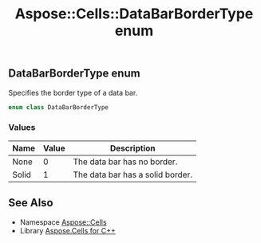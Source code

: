 ﻿---
title: Aspose::Cells::DataBarBorderType enum
linktitle: DataBarBorderType
second_title: Aspose.Cells for C++ API Reference
description: 'Aspose::Cells::DataBarBorderType enum. Specifies the border type of a data bar in C++.'
type: docs
weight: 18800
url: /cpp/aspose.cells/databarbordertype/
---
## DataBarBorderType enum


Specifies the border type of a data bar.

```cpp
enum class DataBarBorderType
```

### Values

| Name | Value | Description |
| --- | --- | --- |
| None | 0 | The data bar has no border. |
| Solid | 1 | The data bar has a solid border. |

## See Also

* Namespace [Aspose::Cells](../)
* Library [Aspose.Cells for C++](../../)
